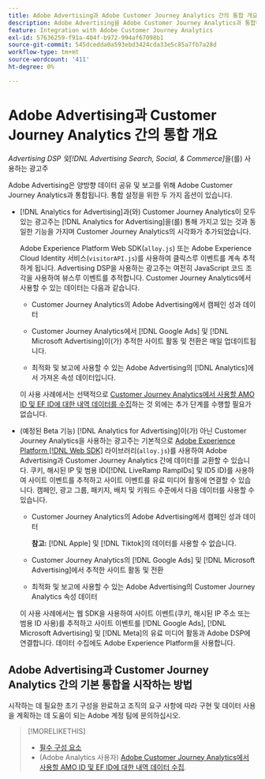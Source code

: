 ```yaml
---
title: Adobe Advertising과 Adobe Customer Journey Analytics 간의 통합 개요
description: Adobe Advertising을 Adobe Customer Journey Analytics과 통합하는 옵션에 대해 알아봅니다.
feature: Integration with Adobe Customer Journey Analytics
exl-id: 57636259-f91a-404f-b972-994af67098b1
source-git-commit: 545dcedda0a593ebd3424cda33e5c85a7fb7a28d
workflow-type: tm+mt
source-wordcount: '411'
ht-degree: 0%

---
```


# Adobe Advertising과 Customer Journey Analytics 간의 통합 개요

<!-- title? If I change, change refs throughout -->

*Advertising DSP 및[!DNL Advertising Search, Social, & Commerce]*&#x200B;을(를) 사용하는 광고주

Adobe Advertising은 양방향 데이터 공유 및 보고를 위해 Adobe Customer Journey Analytics과 통합됩니다. 통합 설정을 위한 두 가지 옵션이 있습니다.

* [!DNL Analytics for Advertising]과(와) Customer Journey Analytics이 모두 있는 광고주는 [!DNL Analytics for Advertising]을(를) 통해 가지고 있는 것과 동일한 기능을 가지며 Customer Journey Analytics의 시각화가 추가되었습니다.

  Adobe Experience Platform Web SDK(`alloy.js`) 또는 Adobe Experience Cloud Identity 서비스(`visitorAPI.js`)를 사용하여 클릭스루 이벤트를 계속 추적하게 됩니다. Advertising DSP을 사용하는 광고주는 여전히 JavaScript 코드 조각을 사용하여 뷰스루 이벤트를 추적합니다. Customer Journey Analytics에서 사용할 수 있는 데이터는 다음과 같습니다.

   * Customer Journey Analytics의 Adobe Advertising에서 캠페인 성과 데이터

   * Customer Journey Analytics에서 [!DNL Google Ads] 및 [!DNL Microsoft Advertising]이(가) 추적한 사이트 활동 및 전환은 매일 업데이트됩니다.

   * 최적화 및 보고에 사용할 수 있는 Adobe Advertising의 [!DNL Analytics]에서 가져온 속성 데이터입니다.

  이 사용 사례에서는 선택적으로 [Customer Journey Analytics에서 사용할 AMO ID 및 EF ID에 대한 내역 데이터를 수집](/help/integrations/analytics/rvars-to-evars.md)하는 것 외에는 추가 단계를 수행할 필요가 없습니다.

* (예정된 Beta 기능) [!DNL Analytics for Advertising]이(가) 아닌 Customer Journey Analytics을 사용하는 광고주는 기본적으로 [Adobe Experience Platform [!DNL Web SDK]](https://experienceleague.adobe.com/docs/experience-platform/edge/home.html?lang=ko) 라이브러리(`alloy.js`)를 사용하여 Adobe Advertising과 Customer Journey Analytics 간에 데이터를 교환할 수 있습니다. 쿠키, 해시된 IP 및 범용 ID([!DNL LiveRamp RampIDs] 및 ID5 ID)를 사용하여 사이트 이벤트를 추적하고 사이트 이벤트를 유료 미디어 활동에 연결할 수 있습니다. 캠페인, 광고 그룹, 패키지, 배치 및 키워드 수준에서 다음 데이터를 사용할 수 있습니다.

   * Customer Journey Analytics의 Adobe Advertising에서 캠페인 성과 데이터

     **참고:** [!DNL Apple] 및 [!DNL Tiktok]의 데이터를 사용할 수 없습니다.

   * Customer Journey Analytics의 [!DNL Google Ads] 및 [!DNL Microsoft Advertising]에서 추적한 사이트 활동 및 전환

   * 최적화 및 보고에 사용할 수 있는 Adobe Advertising의 Customer Journey Analytics 속성 데이터

  이 사용 사례에서는 웹 SDK을 사용하여 사이트 이벤트(쿠키, 해시된 IP 주소 또는 범용 ID 사용)를 추적하고 사이트 이벤트를 [!DNL Google Ads], [!DNL Microsoft Advertising] 및 [!DNL Meta]의 유료 미디어 활동과 Adobe DSP에 연결합니다. 데이터 수집에도 Adobe Experience Platform을 사용합니다.

## Adobe Advertising과 Customer Journey Analytics 간의 기본 통합을 시작하는 방법

시작하는 데 필요한 초기 구성을 완료하고 조직의 요구 사항에 따라 구현 및 데이터 사용을 계획하는 데 도움이 되는 Adobe 계정 팀에 문의하십시오.

>[!MORELIKETHIS]
>
>* [필수 구성 요소](prerequisites.md)
>* (Adobe Analytics 사용자) [Adobe Customer Journey Analytics에서 사용할 AMO ID 및 EF ID에 대한 내역 데이터 수집](/help/integrations/analytics/rvars-to-evars.md).
